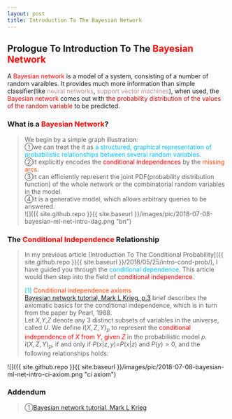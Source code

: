 ```yaml
---
layout: post
title: Introduction To The Bayesian Network
---
```


## Prologue To Introduction To The <font color="Red">Bayesian Network</font>
<p class="message">
A <font color="Red">Bayesian network</font> is a model of a system, consisting of a number of random varaibles.  It provides much more information than simple classifier(like <font color="RosyBrown">neural networks</font>, <font color="RosyBrown">support vector machines</font>),  
when used, the <font color="Red">Bayesian network</font> comes out with <font color="#C20000">the probability distribution of the values of the random variable</font> to be predicted.  
</p>

### What is a <font color="Red">Bayesian Network</font>?
>We begin by a simple graph illustration:  
>&#10112;we can treat the it as <font color="DeepSkyBlue">a structured, graphical representation of probabilistic relationships between several random variables</font>.  
>&#10113;it explicitly encodes the <font color="Red">conditional independences</font> by the <font color="OrangeRed">missing arcs</font>.  
>&#10114;it can efficiently represent the joint PDF(probability distribution function) of the whole network or the combinatorial random variables in the model.  
>&#10115;it is a generative model, which allows arbitrary queries to be answered.   
![]({{ site.github.repo }}{{ site.baseurl }}/images/pic/2018-07-08-bayesian-ml-net-intro-dag.png "bn")

### The <font color="Red">Conditional Independence</font> Relationship
>In my previous article [Introduction To The Conditional Probability]({{ site.github.repo }}{{ site.baseurl }}/2018/05/25/intro-cond-prob/), I have guided you through the <font color="DeepSkyBlue">conditional dependence</font>.  This article would then step into the field of <font color="Red">conditional independence</font>.  
>
><font color="DeepSkyBlue">[1]</font>
><font color="OrangeRed">Conditional independence axioms</font>  
>[Bayesian network tutorial, Mark L Krieg, p.3](http://citeseerx.ist.psu.edu/viewdoc/download?doi=10.1.1.124.2195&rep=rep1&type=pdf) brief describes the axiomatic basics for the conditional independence, which is in turn from the paper by Pearl, 1988.  
>Let $X$,$Y$,$Z$ denote any 3 distinct subsets of variables in the universe, called $U$.  We define $I(X,Z,Y)_{p}$ to represent the <font color="Red">conditional independence of $X$ from $Y$, given $Z$</font> in the probabilistic model $p$.  
>$I(X,Z,Y)_{p}$, if and only if $P(x\vert z,y)$=$P(x\vert z)$ and $P(y)>0$, and the following relationships holds:  
<!--
>&#10112;$I(X,Z,Y)_{p}$  
>$\Leftrightarrow P(x,y\vert z)$=$P(x\vert z)\cdot P(y\vert z)$  
>&#10113;$I(X,Z,Y)_{p}$  
>$\Leftrightarrow P(x,y,z)$=$P(x\vert z)\cdot P(y,z)$  
>&#10114;$I(X,Z,Y)_{p}$  
>$\Leftrightarrow\;\exists f,g: P(x,y,z)$=$f(x,z)\cdot g(y,z)$, where $f,g$ are arbitrary functions.  
-->
![]({{ site.github.repo }}{{ site.baseurl }}/images/pic/2018-07-08-bayesian-ml-net-intro-ci-axiom.png "ci axiom")

<!-- to be conti by 10.1.1.124.2195.pdf for conditional independence axioms -->
<!-- to be conti by Lecture12.pdf for conditional independence in Bayesian  networks, p.7 -->

### Addendum
>&#10112;[Bayesian network tutorial, Mark L Krieg](http://citeseerx.ist.psu.edu/viewdoc/download?doi=10.1.1.124.2195&rep=rep1&type=pdf)  

<!-- Γ -->
<!-- \Omega -->
<!-- \cap intersection -->
<!-- \cup union -->
<!-- \frac{\Gamma(k + n)}{\Gamma(n)} \frac{1}{r^k}  -->
<!-- \mbox{\large$\vert$}\nolimits_0^\infty -->
<!-- \vert_0^\infty -->
<!-- \vert_{0.5}^{\infty} -->
<!-- &prime; ′ -->
<!-- &Prime; ″ -->
<!-- $E\lbrack X\rbrack$ -->
<!-- \overline{X_n} -->
<!-- \underset{Succss}P -->
<!-- \frac{{\overline {X_n}}-\mu}{S/\sqrt n} -->
<!-- \lim_{t\rightarrow\infty} -->
<!-- \int_{0}^{a}\lambda\cdot e^{-\lambda\cdot t}\operatorname dt -->
<!-- \Leftrightarrow -->


<!-- Notes -->
<!-- <font color="OrangeRed">items, verb, to make it the focus</font> -->
<!-- <font color="Red">KKT</font> -->
<!-- <font color="Red">SMO heuristics</font> -->
<!-- <font color="Red">F</font> distribution -->
<!-- <font color="Red">t</font> distribution -->
<!-- <font color="DeepSkyBlue">suggested item, soft item</font> -->
<!-- <font color="RoyalBlue">old alpha, quiz, example</font> -->
<!-- <font color="Green">new alpha</font> -->

<!-- <font color="#C20000">conclusion, finding</font> -->
<!-- <font color="DeepPink">positive conclusion, finding</font> -->
<!-- <font color="RosyBrown">negative conclusion, finding</font> -->

<!-- <font color="#00ADAD">policy</font> -->
<!-- <font color="#6100A8">full observable</font> -->
<!-- <font color="#FFAC12">partial observable</font> -->
<!-- <font color="#EB00EB">stochastic</font> -->
<!-- <font color="#8400E6">state transition</font> -->
<!-- <font color="#D600D6">discount factor gamma $\gamma$</font> -->
<!-- <font color="#D600D6">$V(S)$</font> -->
<!-- <font color="#9300FF">immediate reward R(S)</font> -->

<!-- ### <font color="RoyalBlue">Example</font>: Illustration By Rainy And Sunny Days In One Week -->
<!-- <font color="RoyalBlue">[Question]</font> -->
<!-- <font color="DeepSkyBlue">[Answer]</font> -->

<!-- 
[1]Given the vehicles pass through a highway toll station is $6$ per minute, what is the probability that no cars within $30$ seconds?
><font color="DeepSkyBlue">[1]</font>
><font color="OrangeRed">Given the vehicles pass through a highway toll station is $6$ per minute, what is the probability that no cars within $30$ seconds?</font>  
-->

<!-- https://www.medcalc.org/manual/gamma_distribution_functions.php -->
<!-- https://www.statlect.com/probability-distributions/student-t-distribution#hid5 -->
<!-- http://www.wiris.com/editor/demo/en/ -->